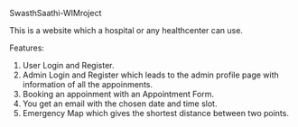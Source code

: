 SwasthSaathi-WIMroject


This is a website which a hospital or any healthcenter can use.

Features:
1. User Login and Register.
2. Admin Login and Register which leads to the admin profile page with information of all the appoinments.
3. Booking an appoinment with an Appointment Form.
4. You get an email with the chosen date and time slot.
5. Emergency Map which gives the shortest distance between two points.
